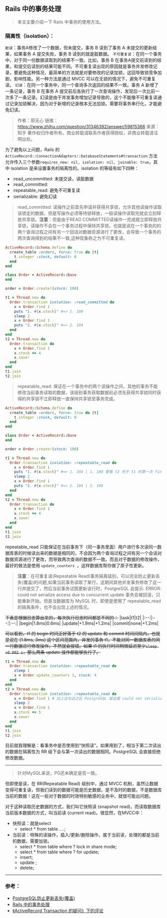## Rails 中的事务处理

> 本文主要介绍一下 Rails 中事务的使用方法。

### 隔离性（isolation）：
`脏读`：事务A修改了一个数据，但未提交，事务 B 读到了事务 A 未提交的更新结果，如果事务 A 提交失败，事务 B 读到的就是脏数据。
`不可重复读`：在同一个事务中，对于同一份数据读取到的结果不一致。比如，事务 B 在事务A提交前读到的结果，和提交后读到的结果可能不同。不可重复读出现的原因就是事务并发修改记录，要避免这种情况，最简单的方法就是对要修改的记录加锁，这回导致锁竞争加剧，影响性能。另一种方法是通过 MVCC 可以在无锁的情况下，避免不可重复读。
`幻读`：在同一个事务中，同一个查询多次返回的结果不一致。事务 A 新增了一条记录，事务 B 在事务 A 提交前后各执行了一次查询操作，发现后一次比前一次多了一条记录。幻读是由于并发事务增加记录导致的，这个不能像不可重复读通过记录加锁解决，因为对于新增的记录根本无法加锁。需要将事务串行化，才能避免幻读。

>作者：郭无心
>链接：https://www.zhihu.com/question/31346392/answer/59815366
>来源：知乎
>著作权归作者所有。商业转载请联系作者获得授权，非商业转载请注明出处。

为了避免以上问题，Rails 的 `ActiveRecord::ConnectionAdapters::DatabaseStatements#transaction` 方法允许传入三个参数`requires_new: nil, isolation: nil, joinable: true`，其中 isolation 是来设置事务的隔离性的。isolation 的等级有如下四种：
- :read_uncommitted: 未提交读，读脏数据
- :read_committed:
- :repeatable_read: 避免不可重复读
- :serializable: 避免幻读

> read_committed: 读操作之前首先申请并获得共享锁，允许其他读操作读取该锁定的数据，但是写操作必须等待锁释放，一般读操作读取完就会立刻释放共享锁。**注意**：但是由于READ COMMITTED读操作一完成就立即释放共享锁，读操作不会在一个事务过程中保持共享锁，也就是说在一个事务的的两个查询过程之间有另一个回话对数据资源进行了更改，会导致一个事务的两次查询得到的结果不一致,这种现象称之为不可重复读。
```ruby
ActiveRecord::Schema.define do
  create_table :orders, force: true do |t|
    t.integer :stock, default: 0
  end
end

class Order < ActiveRecord::Base
end

order = Order.create!(stock: 100)

t1 = Thread.new do
  Order.transaction isolation: :read_committed do
    x = Order.find 1
    puts "1. #{x.stock}" #=> 1. 100
    sleep 2
    x = Order.find 1
    puts "2. #{x.stock}" #=> 2. 104
  end
end
t2 = Thread.new do
  Order.transaction do
    x = Order.find 1
    x.stock += 4
    x.save!
  end
end
t1.join
t2.join
```

> repeatable_read: 保证在一个事务中的两个读操作之间，其他的事务不能修改当前事务读取的数据，该级别事务获取数据前必须先获得共享锁同时获得的共享锁不立即释放一直保持共享锁至事务完成。
```ruby
ActiveRecord::Schema.define do
  create_table :orders, force: true do |t|
    t.integer :stock, default: 0
  end
end

class Order < ActiveRecord::Base
end

order = Order.create!(stock: 100)

t1 = Thread.new do
  Order.transaction isolation: :repeatable_read do
    x = Order.find 1
    puts "1. #{x.stock}" #=> 1. 104 | 1. 100 要看 t2 先于 t1 的第一次 find 还是后于。先于是 104，后于是 100。
    sleep 2
    x = Order.find 1
    puts "2. #{x.stock}" #=> 2. 104 | 2. 100
  end
end
t2 = Thread.new do
  Order.transaction do
    x = Order.find 1
    x.stock += 4
    x.save!
  end
end
t1.join
t2.join
```

repeatable_read 只能保证在当前事务下（同一事务里面）用户进行多次读同一数据库表的时候读出来的数据是相同的，不会因为两个查询过程之间有另一个会话对数据资源进行了更改，而导致两次查询的数据不一致。而且对于数据的修改操作，最好的做法是使用 `update_counters `，这样数据库帮你做了原子性更新。

> **注意**：在可重复读(Repeatable Read)事务隔离级别，可以完全防止更新丢失(覆盖)的问题,如果当前事务读取了某行，这期间其他并发事务修改了这一行并提交了，然后当前事务试图更新该行时，PostgreSQL 会提示: ERROR: could not serialize access due to concurrent update 事务会被回滚，只能重新开始。但是当数据库为 MySQL 时，即使是使用了 repeatable_read 的隔离条件，也不会出现上述的情况。

~~下表是根据日志算出来的，每次执行日志时间都是不同的：~~
|task|t1|t2|
|:--:|:--:|:--:|
|begin|1.8ms|0.6ms|
|update|+1.9ms|+1.2ms|
|commit|none|+1.2ms|

~~可以看到，t1 的 begin 时间正好落于 t2 的 update 和 commit 时间间隔内，也就是说在 [1.8ms, 3ms] 这个区间范围内，并发的事务 t1，不能对同一数据库表的同一行数据进行修改操作。不然就会报错。如果 t1 的执行时间稍微延迟至少`sleep >0.002 s`，那么两条 update 操作都能够执行了。~~

```ruby
t1 = Thread.new do
  Order.transaction isolation: :repeatable_read do
    sleep 1
    x = Order.update_counters 1, stock: 4
  end
end
t2 = Thread.new do
  Order.transaction isolation: :repeatable_read do
    x = Order.find 1 # 加上这句话之后 PostgreSQL 就会报 could not serialize access due to concurrent update 错误。
    sleep 2
    x = Order.find 1
    x.stock += 5
    x.save!
  end
end
t1.join
t2.join
```

目前就我理解是：看事务中是否使用到“快照读”。如果用到了，相当于第二次读出的数据在隔离性为 RR 级下会与第一次读出的数据相同。PostgreSQL 会直接拒绝修改数据。


----
> 针对MySQL来说，PG还未确定是否一致。

但即使是读，在 RR(Repeatable Read) 级别中，通过 MVCC 机制，虽然让数据变得可重复读，但我们读到的数据可能是历史数据，是不及时的数据，不是数据库当前的数据！这在一些对于数据的时效特别敏感的业务中，就很可能出问题。

对于这种读取历史数据的方式，我们叫它快照读 (snapshot read)，而读取数据库当前版本数据的方式，叫当前读 (current read)。很显然，在MVCC中：

- 快照读：就是select
	- select * from table ....;
- 当前读：特殊的读操作，插入/更新/删除操作，属于当前读，处理的都是当前的数据，需要加锁。
	- select * from table where ? lock in share mode;
	- select * from table where ? for update;
	- insert;
	- update ;
	- delete;

----

### 参考：
- [PostgreSQL防止更新丢失(覆盖)](http://openwares.net/database/postgresql_updata_lost.html)
- [Rails 中的事务处理](https://ruby-china.org/topics/25427)
- [《ActiveRecord Transaction 的疑问》下的评论](https://ruby-china.org/topics/17321)